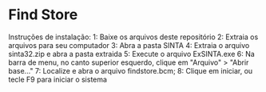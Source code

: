 # Find Store

Instruções de instalação:
1: Baixe os arquivos deste repositório
2: Extraia os arquivos para seu computador
3: Abra a pasta SINTA
4: Extraia o arquivo sinta32.zip e abra a pasta extraida
5: Execute o arquivo ExSINTA.exe
6: Na barra de menu, no canto superior esquerdo, clique em "Arquivo" > "Abrir base..."
7: Localize e abra o arquivo findstore.bcm;
8: Clique em iniciar, ou tecle F9 para iniciar o sistema
